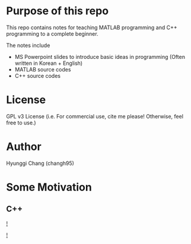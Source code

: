 # Purpose of this repo

This repo contains notes for teaching MATLAB programming and C++ programming to a complete beginner.

The notes include 
 - MS Powerpoint slides to introduce basic ideas in programming (Often written in Korean + English)
 - MATLAB source codes
 - C++ source codes

# License

GPL v3 License (i.e. For commercial use, cite me please! Otherwise, feel free to use.)

# Author

Hyunggi Chang (changh95)

# Some Motivation

## C++

[!](https://github.com/changh95/teach_MATLAB_and_CPP/blob/master/memes/cpp.jpg?raw=true)

[!](https://github.com/changh95/teach_MATLAB_and_CPP/blob/master/memes/matlab.jpg?raw=true)
